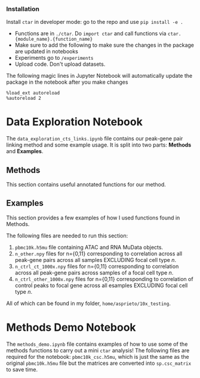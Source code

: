 ### Installation
Install `ctar` in developer mode: go to the repo and use `pip install -e .`
- Functions are in `./ctar`. Do `import ctar` and call functions via `ctar.{module_name}.{function_name}`
- Make sure to add the following to make sure the changes in the package are updated in notebooks
- Experiments go to `/experiments`
- Upload code. Don't upload datasets.

The following magic lines in Jupyter Notebook will automatically update the package in the notebook after you make changes
```
%load_ext autoreload
%autoreload 2
```

# Data Exploration Notebook

The `data_exploration_cts_links.ipynb` file contains our peak-gene pair linking method and some example usage. It is split into two parts: **Methods** and **Examples**.

## Methods

This section contains useful annotated functions for our method.

## Examples

This section provides a few examples of how I used  functions found in Methods.

The following files are needed to run this section:

1. `pbmc10k.h5mu` file containing ATAC and RNA MuData objects.
2. `n_other.npy` files for n={0,11} corresponding to correlation across all peak-gene pairs across all samples EXCLUDING focal cell type *n*.
3. `n_ctrl_ct_1000x.npy` files for n={0,11} corresponding to correlation across all peak-gene pairs across samples of a focal cell type *n*.
4. `n_ctrl_other_1000x.npy` files for n={0,11} corresponding to correlation of control peaks to focal gene across all esamples EXCLUDING focal cell type *n*.

All of which can be found in my folder, `home/asprieto/10x_testing`.

# Methods Demo Notebook

The `methods_demo.ipynb` file contains examples of how to use some of the methods functions to carry out a mini `ctar` analysis! The following files are required for the notebook: `pbmc10k_csc.h5mu`, which is just the same as the original `pbmc10k.h5mu` file but the matrices are converted into `sp.csc_matrix` to save time.
